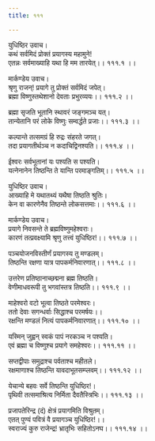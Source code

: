 ```yaml
---
title: १११

---
```

युधिष्ठिर उवाच।  
कथं सर्वमिदं प्रोक्तं प्रयागस्य महामुने!  
एतन्नः सर्वमाख्याहि यथा हि मम तारयेत्।। १११.१ ।।  
  
मार्कण्डेय उवाच।  
श्रृणु राजन्! प्रयागे तु प्रोक्तं सर्वमिदं जपेत्।  
ब्रह्मा विष्णुस्तथेशानो देवताः प्रभुरव्ययः।। १११.२ ।।  
  
ब्रह्मा सृजति भूतानि स्थावरं जङ्गमञ्च यत्।  
तान्येतानि परं लोके विष्णुः सम्वर्द्धते प्रजाः।। १११.३ ।।  
  
कल्पान्ते तत्समग्रं हि रुद्रः संहरते जगत्।  
तदा प्रयागतीर्थञ्च न कदाचिद्विनश्यति।। १११.४ ।।  
  
ईश्वरः सर्वभूतानां यः पश्यति स पश्यति।  
यत्नेनानेन तिष्ठन्ति ते यान्ति परमाङ्गतिम्।। १११.५ ।।  
  
युधिष्ठिर उवाच।  
आख्याहि मे यथातथ्यं यथैषा तिष्ठति श्रुतिः।  
केन वा कारणेनैव तिष्ठन्ते लोकसत्तमाः।। १११.६ ।।  
  
मार्कण्डेय उवाच।  
प्रयागे निवसन्ते ते ब्रह्मविष्णुमहेश्वराः।  
कारणं तत्प्रवक्ष्यामि श्रृणु तत्त्वं युधिष्ठिर!।। १११.७ ।।  
  
पञ्चयोजनविस्तीर्णं प्रयागस्य तु मण्डलम्।  
तिष्ठन्ति रक्षणा यात्र पापकर्मनिवारणात्।। १११.८ ।।  
  
उत्तरेण प्रतिष्ठानाच्छद्मना ब्रह्म तिष्ठति।  
वेणीमाधवरूपी तु भगवांस्तत्र तिष्ठति।। १११.९ ।।  
  
माहेश्वरो वटो भूत्वा तिष्ठते परमेश्वरः।  
ततो देवाः सगन्धर्वाः सिद्धाश्च परमर्षयः।।  
रक्षन्ति मण्डलं नित्यं पापकर्मनिवारणात्।। १११.१० ।।  
  
यस्मिन् जुह्वन् स्वकं पापं नरकञ्च न पश्यति।  
एवं ब्रह्मा च विष्णुश्च प्रयागे समहेश्वरः।। १११.११ ।।  
  
सप्तद्वीपाः समुद्राश्च पर्वताश्च महीतले।  
रक्षमाणाश्च तिष्ठन्ति यावदाभूतसम्प्लवम्।। १११.१२ ।।  
  
येचान्ये बहवः सर्वे तिष्ठन्ति युधिष्ठिर!।  
पृथिवी तत्समाश्रित्य निर्मिता दैवतैस्त्रिभिः।। १११.१३ ।।  
  
प्रजापतेरिन्द्र (दं) क्षेत्रं प्रयागमिति विश्रुतम्।  
एतत् पुण्यं पवित्रं वै प्रयागञ्च युधिष्ठिर!।।  
स्वराज्यं कुरु राजेन्द्र! भ्रातृभिः सहितोऽनघ।। १११.१४ ।।
